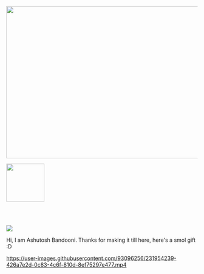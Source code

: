 <p align = "center">
<img src= "https://user-images.githubusercontent.com/93096256/234623048-a651abd4-4bef-4737-9b2e-9fd73f338106.png" width="600" height="400">
  <p align = "left">
    <img src = "https://user-images.githubusercontent.com/93096256/234625639-ebd2b55a-b9cf-4a24-8bf2-4b0025b082af.gif" width = "100" height = "100">
    </p>
</p>
<br>


<br>

![](https://komarev.com/ghpvc/?username=coldn00dles&color=a020f0)

Hi, I am Ashutosh Bandooni.
Thanks for making it till here, here's a smol gift :D 

https://user-images.githubusercontent.com/93096256/231954239-426a7e2d-0c83-4c6f-810d-8ef75297e477.mp4
